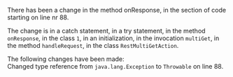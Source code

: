 There has been a change in the method onResponse, in the section of code starting on line nr 88.
  
The change is in a catch statement, in a try statement, in the method ```onResponse```, in the class ```1```, in an initialization, in the invocation ```multiGet```, in the method ```handleRequest```, in the class ```RestMultiGetAction```.
  
The following changes have been made:  
Changed type reference from ```java.lang.Exception``` to ```Throwable``` on line 88.  
